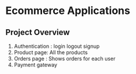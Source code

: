 # Ecommerce Applications

## Project Overview 



1. Authentication : login logout signup
2. Product page: All the products
3. Orders page : Shows orders for each user
4. Payment gateway

